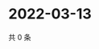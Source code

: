 # 2022-03-13

共 0 条

<!-- BEGIN WEIBO -->
<!-- 最后更新时间 Sun Mar 13 2022 05:12:45 GMT+0800 (China Standard Time) -->

<!-- END WEIBO -->
